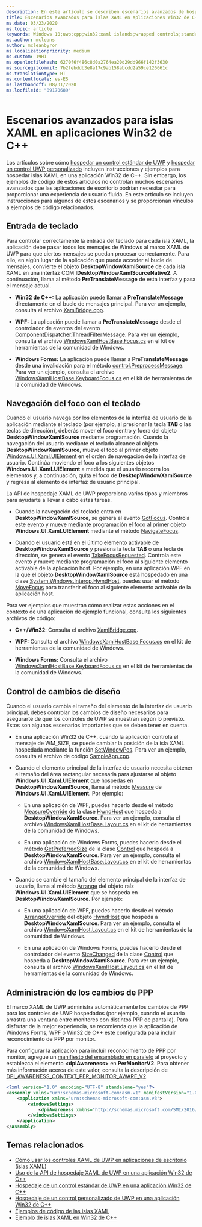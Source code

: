 ```yaml
---
description: En este artículo se describen escenarios avanzados de hospedaje de islas XAML para aplicaciones Win32 de C++.
title: Escenarios avanzados para islas XAML en aplicaciones Win32 de C++
ms.date: 03/23/2020
ms.topic: article
keywords: Windows 10;uwp;cpp;win32;xaml islands;wrapped controls;standard controls;islas XAML;controles ajustados;controles estándar
ms.author: mcleans
author: mcleanbyron
ms.localizationpriority: medium
ms.custom: 19H1
ms.openlocfilehash: 6270f6f486c8d0a2764ea20d29dd966f142f3630
ms.sourcegitcommit: 7b2febddb3e8a17c9ab158abcdd2a59ce126661c
ms.translationtype: HT
ms.contentlocale: es-ES
ms.lasthandoff: 08/31/2020
ms.locfileid: "89170689"
---
```

# <a name="advanced-scenarios-for-xaml-islands-in-c-win32-apps"></a>Escenarios avanzados para islas XAML en aplicaciones Win32 de C++

Los artículos sobre cómo [hospedar un control estándar de UWP](host-standard-control-with-xaml-islands-cpp.md) y [hospedar un control UWP personalizado](host-custom-control-with-xaml-islands-cpp.md) incluyen instrucciones y ejemplos para hospedar islas XAML en una aplicación Win32 de C++. Sin embargo, los ejemplos de código de estos artículos no controlan muchos escenarios avanzados que las aplicaciones de escritorio podrían necesitar para proporcionar una experiencia de usuario fluida. En este artículo se incluyen instrucciones para algunos de estos escenarios y se proporcionan vínculos a ejemplos de código relacionados.

## <a name="keyboard-input"></a>Entrada de teclado

Para controlar correctamente la entrada del teclado para cada isla XAML, la aplicación debe pasar todos los mensajes de Windows al marco XAML de UWP para que ciertos mensajes se puedan procesar correctamente. Para ello, en algún lugar de la aplicación que pueda acceder al bucle de mensajes, convierte el objeto **DesktopWindowXamlSource** de cada isla XAML en una interfaz COM **IDesktopWindowXamlSourceNative2**. A continuación, llama al método **PreTranslateMessage** de esta interfaz y pasa el mensaje actual.

  * **Win32 de C++:** La aplicación puede llamar a **PreTranslateMessage** directamente en el bucle de mensajes principal. Para ver un ejemplo, consulta el archivo [XamlBridge.cpp](https://github.com/microsoft/Xaml-Islands-Samples/blob/master/Samples/Win32/SampleCppApp/XamlBridge.cpp#L16).

  * **WPF:** La aplicación puede llamar a **PreTranslateMessage** desde el controlador de eventos del evento [ComponentDispatcher.ThreadFilterMessage](/dotnet/api/system.windows.interop.componentdispatcher.threadfiltermessage). Para ver un ejemplo, consulta el archivo [WindowsXamlHostBase.Focus.cs](https://github.com/windows-toolkit/Microsoft.Toolkit.Win32/blob/master/Microsoft.Toolkit.Wpf.UI.XamlHost/WindowsXamlHostBase.Focus.cs#L177) en el kit de herramientas de la comunidad de Windows.

  * **Windows Forms:** La aplicación puede llamar a **PreTranslateMessage** desde una invalidación para el método [control.PreprocessMessage](/dotnet/api/system.windows.forms.control.preprocessmessage). Para ver un ejemplo, consulta el archivo [WindowsXamlHostBase.KeyboardFocus.cs](https://github.com/windows-toolkit/Microsoft.Toolkit.Win32/blob/master/Microsoft.Toolkit.Forms.UI.XamlHost/WindowsXamlHostBase.KeyboardFocus.cs#L100) en el kit de herramientas de la comunidad de Windows.

## <a name="keyboard-focus-navigation"></a>Navegación del foco con el teclado

Cuando el usuario navega por los elementos de la interfaz de usuario de la aplicación mediante el teclado (por ejemplo, al presionar la tecla **TAB** o las teclas de dirección), deberás mover el foco dentro y fuera del objeto **DesktopWindowXamlSource** mediante programación. Cuando la navegación del usuario mediante el teclado alcance al objeto **DesktopWindowXamlSource**, mueve el foco al primer objeto [Windows.UI.Xaml.UIElement](/uwp/api/windows.ui.xaml.uielement) en el orden de navegación de la interfaz de usuario. Continúa moviendo el foco a los siguientes objetos **Windows.UI.Xaml.UIElement** a medida que el usuario recorra los elementos y, a continuación, quita el foco de **DesktopWindowXamlSource** y regresa al elemento de interfaz de usuario principal.  

La API de hospedaje XAML de UWP proporciona varios tipos y miembros para ayudarte a llevar a cabo estas tareas.

* Cuando la navegación del teclado entra en **DesktopWindowXamlSource**, se genera el evento [GotFocus](/uwp/api/windows.ui.xaml.hosting.desktopwindowxamlsource.gotfocus). Controla este evento y mueve mediante programación el foco al primer objeto **Windows.UI.Xaml.UIElement** mediante el método [NavigateFocus](/uwp/api/windows.ui.xaml.hosting.desktopwindowxamlsource.navigatefocus).

* Cuando el usuario está en el último elemento activable de **DesktopWindowXamlSource** y presiona la tecla **TAB** o una tecla de dirección, se genera el evento [TakeFocusRequested](/uwp/api/windows.ui.xaml.hosting.desktopwindowxamlsource.takefocusrequested). Controla este evento y mueve mediante programación el foco al siguiente elemento activable de la aplicación host. Por ejemplo, en una aplicación WPF en la que el objeto **DesktopWindowXamlSource** está hospedado en una clase [System.Windows.Interop.HwndHost](/dotnet/api/system.windows.interop.hwndhost), puedes usar el método [MoveFocus](/dotnet/api/system.windows.frameworkelement.movefocus) para transferir el foco al siguiente elemento activable de la aplicación host.

Para ver ejemplos que muestran cómo realizar estas acciones en el contexto de una aplicación de ejemplo funcional, consulta los siguientes archivos de código:

  * **C++/Win32**: Consulta el archivo [XamlBridge.cpp](https://github.com/microsoft/Xaml-Islands-Samples/blob/master/Samples/Win32/SampleCppApp/XamlBridge.cpp).

  * **WPF:** Consulta el archivo [WindowsXamlHostBase.Focus.cs](https://github.com/windows-toolkit/Microsoft.Toolkit.Win32/blob/master/Microsoft.Toolkit.Wpf.UI.XamlHost/WindowsXamlHostBase.Focus.cs) en el kit de herramientas de la comunidad de Windows.  

  * **Windows Forms:** Consulta el archivo [WindowsXamlHostBase.KeyboardFocus.cs](https://github.com/windows-toolkit/Microsoft.Toolkit.Win32/blob/master/Microsoft.Toolkit.Forms.UI.XamlHost/WindowsXamlHostBase.KeyboardFocus.cs) en el kit de herramientas de la comunidad de Windows.

## <a name="handle-layout-changes"></a>Control de cambios de diseño

Cuando el usuario cambia el tamaño del elemento de la interfaz de usuario principal, debes controlar los cambios de diseño necesarios para asegurarte de que los controles de UWP se muestran según lo previsto. Estos son algunos escenarios importantes que se deben tener en cuenta.

* En una aplicación Win32 de C++, cuando la aplicación controla el mensaje de WM_SIZE, se puede cambiar la posición de la isla XAML hospedada mediante la función [SetWindowPos](/windows/desktop/api/winuser/nf-winuser-setwindowpos). Para ver un ejemplo, consulta el archivo de código [SampleApp.cpp](https://github.com/microsoft/Xaml-Islands-Samples/blob/master/Samples/Win32/SampleCppApp/SampleApp.cpp#L170).

* Cuando el elemento principal de la interfaz de usuario necesita obtener el tamaño del área rectangular necesaria para ajustarse al objeto **Windows.UI.Xaml.UIElement** que hospedas en **DesktopWindowXamlSource**, llama al método [Measure](/uwp/api/windows.ui.xaml.uielement.measure) de **Windows.UI.Xaml.UIElement**. Por ejemplo:

    * En una aplicación de WPF, puedes hacerlo desde el método [MeasureOverride](/dotnet/api/system.windows.frameworkelement.measureoverride) de la clase [HwndHost](/dotnet/api/system.windows.interop.hwndhost) que hospeda a **DesktopWindowXamlSource**. Para ver un ejemplo, consulta el archivo [WindowsXamlHostBase.Layout.cs](https://github.com/windows-toolkit/Microsoft.Toolkit.Win32/blob/master/Microsoft.Toolkit.Wpf.UI.XamlHost/WindowsXamlHostBase.Layout.cs) en el kit de herramientas de la comunidad de Windows.

    * En una aplicación de Windows Forms, puedes hacerlo desde el método [GetPreferredSize](/dotnet/api/system.windows.forms.control.getpreferredsize) de la clase [Control](/dotnet/api/system.windows.forms.control) que hospeda a **DesktopWindowXamlSource**. Para ver un ejemplo, consulta el archivo [WindowsXamlHostBase.Layout.cs](https://github.com/windows-toolkit/Microsoft.Toolkit.Win32/blob/master/Microsoft.Toolkit.Forms.UI.XamlHost/WindowsXamlHostBase.Layout.cs) en el kit de herramientas de la comunidad de Windows.

* Cuando se cambie el tamaño del elemento principal de la interfaz de usuario, llama al método [Arrange](/uwp/api/windows.ui.xaml.uielement.arrange) del objeto raíz **Windows.UI.Xaml.UIElement** que se hospeda en **DesktopWindowXamlSource**. Por ejemplo:

    * En una aplicación de WPF, puedes hacerlo desde el método [ArrangeOverride](/dotnet/api/system.windows.frameworkelement.arrangeoverride) del objeto [HwndHost](/dotnet/api/system.windows.interop.hwndhost) que hospeda a **DesktopWindowXamlSource**. Para ver un ejemplo, consulta el archivo [WindowsXamlHost.Layout.cs](https://github.com/windows-toolkit/Microsoft.Toolkit.Win32/blob/master/Microsoft.Toolkit.Wpf.UI.XamlHost/WindowsXamlHostBase.Layout.cs) en el kit de herramientas de la comunidad de Windows.

    * En una aplicación de Windows Forms, puedes hacerlo desde el controlador del evento [SizeChanged](/dotnet/api/system.windows.forms.control.sizechanged) de la clase [Control](/dotnet/api/system.windows.forms.control) que hospeda a **DesktopWindowXamlSource**. Para ver un ejemplo, consulta el archivo [WindowsXamlHost.Layout.cs](https://github.com/windows-toolkit/Microsoft.Toolkit.Win32/blob/master/Microsoft.Toolkit.Forms.UI.XamlHost/WindowsXamlHostBase.Layout.cs) en el kit de herramientas de la comunidad de Windows.

## <a name="handle-dpi-changes"></a>Administración de los cambios de PPP

El marco XAML de UWP administra automáticamente los cambios de PPP para los controles de UWP hospedados (por ejemplo, cuando el usuario arrastra una ventana entre monitores con distintos PPP de pantalla). Para disfrutar de la mejor experiencia, se recomienda que la aplicación de Windows Forms, WPF o Win32 de C++ esté configurada para incluir reconocimiento de PPP por monitor.

Para configurar la aplicación para incluir reconocimiento de PPP por monitor, agregue un [manifiesto del ensamblado en paralelo](/windows/desktop/SbsCs/application-manifests) al proyecto y establezca el elemento **\<dpiAwareness\>** en **PerMonitorV2**. Para obtener más información acerca de este valor, consulta la descripción de [DPI_AWARENESS_CONTEXT_PER_MONITOR_AWARE_V2](/windows/desktop/hidpi/dpi-awareness-context).

```xml
<?xml version="1.0" encoding="UTF-8" standalone="yes"?>
<assembly xmlns="urn:schemas-microsoft-com:asm.v1" manifestVersion="1.0">
    <application xmlns="urn:schemas-microsoft-com:asm.v3">
        <windowsSettings>
            <dpiAwareness xmlns="http://schemas.microsoft.com/SMI/2016/WindowsSettings">PerMonitorV2</dpiAwareness>
        </windowsSettings>
    </application>
</assembly>
```

## <a name="related-topics"></a>Temas relacionados

* [Cómo usar los controles XAML de UWP en aplicaciones de escritorio (islas XAML)](xaml-islands.md)
* [Uso de la API de hospedaje XAML de UWP en una aplicación Win32 de C++](using-the-xaml-hosting-api.md)
* [Hospedaje de un control estándar de UWP en una aplicación Win32 de C++](host-standard-control-with-xaml-islands-cpp.md)
* [Hospedaje de un control personalizado de UWP en una aplicación Win32 de C++](host-custom-control-with-xaml-islands-cpp.md)
* [Ejemplos de código de las islas XAML](https://github.com/microsoft/Xaml-Islands-Samples)
* [Ejemplo de islas XAML en Win32 de C++](https://github.com/microsoft/Xaml-Islands-Samples/tree/master/Samples/Win32/SampleCppApp)